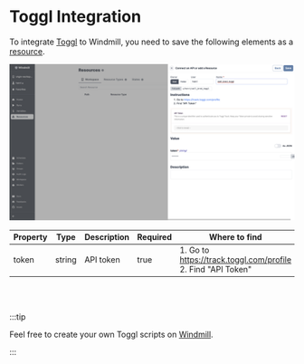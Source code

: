 # Toggl Integration

To integrate [Toggl](https://toggl.com/) to Windmill, you need to save the following elements as a [resource](../core_concepts/3_resources_and_types/index.mdx).

![Add Toggl Resource](../assets/integrations/add-toggl.png.webp)

| Property | Type   | Description | Required | Where to find                                                |
| -------- | ------ | ----------- | -------- | ------------------------------------------------------------ |
| token    | string | API token   | true     | 1. Go to https://track.toggl.com/profile 2. Find "API Token" |

<br/><br/>

:::tip

Feel free to create your own Toggl scripts on [Windmill](../getting_started/00_how_to_use_windmill/index.mdx).

:::
